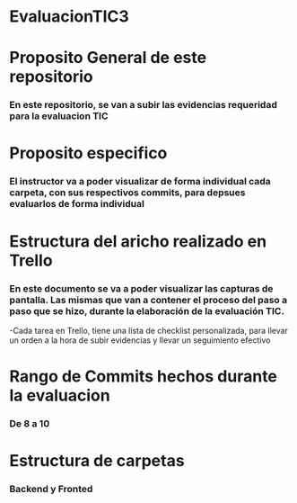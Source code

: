 # EvaluacionTIC3

# Proposito General de este repositorio

### En este repositorio, se van a subir las evidencias requeridad para la evaluacion TIC

# Proposito especifico

### El instructor va a poder visualizar de forma individual cada carpeta, con sus respectivos commits, para depsues evaluarlos de forma individual

# Estructura del aricho realizado en Trello

### En este documento se va a poder visualizar las capturas de pantalla. Las mismas que van a contener el proceso del paso a paso que se hizo, durante la elaboración de la evaluación TIC.

-Cada tarea en Trello, tiene una lista de checklist personalizada, para llevar un orden a la hora de subir evidencias y llevar un seguimiento efectivo

# Rango de Commits hechos durante la evaluacion

### De 8 a 10

# Estructura de carpetas 

### Backend y Fronted
